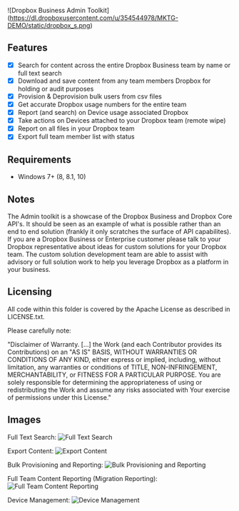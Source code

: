 ![Dropbox Business Admin Toolkit] (https://dl.dropboxusercontent.com/u/354544978/MKTG-DEMO/static/dropbox_s.png)

## Features

- [x] Search for content across the entire Dropbox Business team by name or full text search
- [x] Download and save content from any team members Dropbox for holding or audit purposes
- [x] Provision & Deprovision bulk users from csv files
- [x] Get accurate Dropbox usage numbers for the entire team
- [x] Report (and search) on Device usage associated Dropbox
- [x] Take actions on Devices attached to your Dropbox team (remote wipe)
- [x] Report on all files in your Dropbox team
- [x] Export full team member list with status

## Requirements

- Windows 7+ (8, 8.1, 10)

## Notes

The Admin toolkit is a showcase of the Dropbox Business and Dropbox Core API's. It should be seen as an example of what is possible rather than an end to end solution (frankly it only scratches the surface of API capabilites). If you are a Dropbox Business or Enterprise customer please talk to your Dropbox representative about ideas for custom solutions for your Dropbox team. The custom solution development team are able to assist with advisory or full solution work to help you leverage Dropbox as a platform in your business.  

## Licensing

All code within this folder is covered by the Apache License as described in LICENSE.txt.

Please carefully note:

"Disclaimer of Warranty. [...] the Work (and each Contributor provides its Contributions) on an "AS IS" BASIS, WITHOUT WARRANTIES OR CONDITIONS OF ANY KIND, either express or implied, including, without limitation, any warranties or conditions of TITLE, NON-INFRINGEMENT, MERCHANTABILITY, or FITNESS FOR A PARTICULAR PURPOSE. You are solely responsible for determining the appropriateness of using or redistributing the Work and assume any risks associated with Your exercise of permissions under this License."

## Images

Full Text Search:
![Full Text Search](https://dl.dropboxusercontent.com/u/354544978/AdminTool/full-text-search.png)

Export Content:
![Export Content](https://dl.dropboxusercontent.com/u/354544978/AdminTool/capture-user-content.png)

Bulk Provisioning and Reporting:
![Bulk Provisioning and Reporting](https://dl.dropboxusercontent.com/u/354544978/AdminTool/provisioning-and-usage.png)

Full Team Content Reporting (Migration Reporting):
![Full Team Content Reporting](https://dl.dropboxusercontent.com/u/354544978/AdminTool/migration-reporting.png)

Device Management:
![Device Management](https://dl.dropboxusercontent.com/u/354544978/AdminTool/device-management.png)
